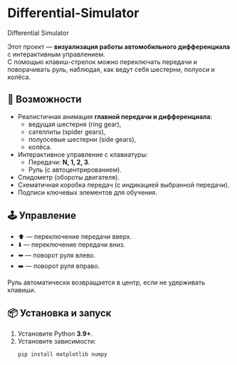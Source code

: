 # Differential-Simulator
Differential Simulator

Этот проект — **визуализация работы автомобильного дифференциала** с интерактивным управлением.  
С помощью клавиш-стрелок можно переключать передачи и поворачивать руль, наблюдая, как ведут себя шестерни, полуоси и колёса.

## 🔧 Возможности
- Реалистичная анимация **главной передачи и дифференциала**:
  - ведущая шестерня (ring gear),
  - сателлиты (spider gears),
  - полуосевые шестерни (side gears),
  - колёса.
- Интерактивное управление с клавиатуры:
  - Передачи: **N, 1, 2, 3**.
  - Руль (с автоцентрированием).
- Спидометр (обороты двигателя).
- Схематичная коробка передач (с индикацией выбранной передачи).
- Подписи ключевых элементов для обучения.

## 🕹 Управление
- ⬆️ — переключение передачи вверх.  
- ⬇️ — переключение передачи вниз.  
- ⬅️ — поворот руля влево.  
- ➡️ — поворот руля вправо.  

Руль автоматически возвращается в центр, если не удерживать клавиши.

## 📦 Установка и запуск
1. Установите Python **3.9+**.  
2. Установите зависимости:
   ```bash
   pip install matplotlib numpy
